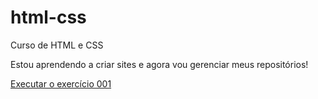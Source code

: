 # html-css
 Curso de HTML e CSS

 Estou aprendendo a criar sites e agora vou gerenciar meus repositórios!

 <a href="https://kingandre13.github.io/html-css/exercicios/ex001/index.html">Executar o exercício 001
